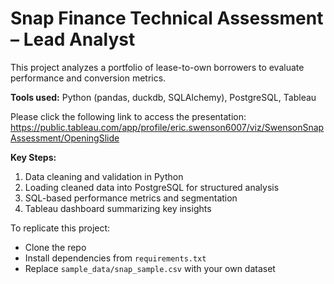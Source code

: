 # Snap Finance Technical Assessment – Lead Analyst

This project analyzes a portfolio of lease-to-own borrowers to evaluate performance and conversion metrics.

**Tools used:** Python (pandas, duckdb, SQLAlchemy), PostgreSQL, Tableau

Please click the following link to access the presentation: https://public.tableau.com/app/profile/eric.swenson6007/viz/SwensonSnapAssessment/OpeningSlide

**Key Steps:**
1. Data cleaning and validation in Python
2. Loading cleaned data into PostgreSQL for structured analysis
3. SQL-based performance metrics and segmentation
4. Tableau dashboard summarizing key insights

To replicate this project:
- Clone the repo
- Install dependencies from `requirements.txt`
- Replace `sample_data/snap_sample.csv` with your own dataset
